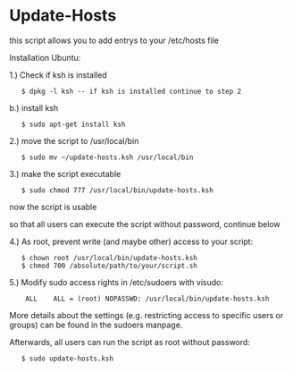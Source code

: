 # Update-Hosts
this script allows you to add entrys to your /etc/hosts file

Installation Ubuntu: 

  1.) Check if ksh is installed

       $ dpkg -l ksh -- if ksh is installed continue to step 2

  b.) install ksh

       $ sudo apt-get install ksh

  2.) move the script to /usr/local/bin

       $ sudo mv ~/update-hosts.ksh /usr/local/bin

  3.) make the script executable

       $ sudo chmod 777 /usr/local/bin/update-hosts.ksh
       
  now the script is usable
  
  so that all users can execute the script without password, continue below
  
  4.) As root, prevent write (and maybe other) access to your script:

       $ chown root /usr/local/bin/update-hosts.ksh
       $ chmod 700 /absolute/path/to/your/script.sh

  5.) Modify sudo access rights in /etc/sudoers with visudo:

        ALL    ALL = (root) NOPASSWD: /usr/local/bin/update-hosts.ksh

More details about the settings (e.g. restricting access to specific users or groups) can be found in the sudoers manpage.

Afterwards, all users can run the script as root without password:

       $ sudo update-hosts.ksh

